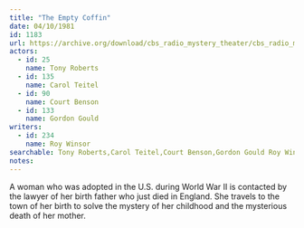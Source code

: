 ```yaml
---
title: "The Empty Coffin"
date: 04/10/1981
id: 1183
url: https://archive.org/download/cbs_radio_mystery_theater/cbs_radio_mystery_theater-1151-1200.zip/cbs_radio_mystery_theater-1151-1200%2Fcbsrmt_1183_the_empty_coffin.mp3
actors:  
  - id: 25
    name: Tony Roberts  
  - id: 135
    name: Carol Teitel  
  - id: 90
    name: Court Benson  
  - id: 133
    name: Gordon Gould
writers:  
  - id: 234
    name: Roy Winsor
searchable: Tony Roberts,Carol Teitel,Court Benson,Gordon Gould Roy Winsor
notes:  
---
```

A woman who was adopted in the U.S. during World War II is contacted by the lawyer of her birth father who just died in England. She travels to the town of her birth to solve the mystery of her childhood and the mysterious death of her mother.